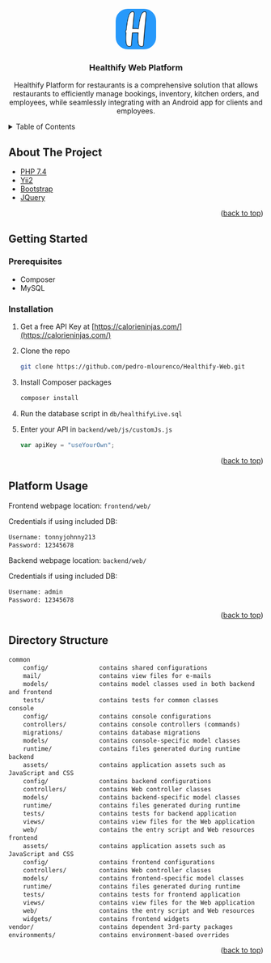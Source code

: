 <!-- PROJECT LOGO -->
<br />
<div align="center">
  <a href="https://github.com/pedro-mlourenco/Healthify-Web.git">
    <img src="images/logo.png" alt="Logo" width="80" height="80" style="border-radius: 30%">
  </a>

<h3 align="center">Healthify Web Platform</h3>

  <p align="center">
    Healthify Platform for restaurants is a comprehensive solution that allows restaurants to efficiently manage bookings, inventory, kitchen orders, and employees, while seamlessly integrating with an Android app for clients and employees.
</div>

<details>
  <summary>Table of Contents</summary>
  <ol>
    <li>
      <a href="#about-the-project">About The Project</a>
    </li>
    <li>
      <a href="#getting-started">Getting Started</a>
      <ul>
        <li><a href="#prerequisites">Prerequisites</a></li>
        <li><a href="#installation">Installation</a></li>
      </ul>
    </li>
    <li><a href="#platform-usage">Platform Usage</a></li>
  </ol>
</details>

## About The Project

- [PHP 7.4](https://www.php.net/)
- [Yii2](https://www.yiiframework.com/)
- [Bootstrap](https://getbootstrap.com)
- [JQuery](https://jquery.com)

<p align="right">(<a href="#top">back to top</a>)</p>

## Getting Started

### Prerequisites

- Composer
- MySQL

### Installation

1. Get a free API Key at [https://calorieninjas.com/](https://calorieninjas.com/)
2. Clone the repo
   ```sh
   git clone https://github.com/pedro-mlourenco/Healthify-Web.git
   ```
3. Install Composer packages
   ```sh
   composer install
   ```
4. Run the database script in `db/healthifyLive.sql`

5. Enter your API in `backend/web/js/customJs.js`
   ```js
   var apiKey = "useYourOwn";
   ```

<p align="right">(<a href="#top">back to top</a>)</p>

## Platform Usage

Frontend webpage location: `frontend/web/`

Credentials if using included DB:

```
Username: tonnyjohnny213
Password: 12345678
```

Backend webpage location: `backend/web/`

Credentials if using included DB:

```
Username: admin
Password: 12345678
```

<p align="right">(<a href="#top">back to top</a>)</p>

## Directory Structure

```
common
    config/              contains shared configurations
    mail/                contains view files for e-mails
    models/              contains model classes used in both backend and frontend
    tests/               contains tests for common classes
console
    config/              contains console configurations
    controllers/         contains console controllers (commands)
    migrations/          contains database migrations
    models/              contains console-specific model classes
    runtime/             contains files generated during runtime
backend
    assets/              contains application assets such as JavaScript and CSS
    config/              contains backend configurations
    controllers/         contains Web controller classes
    models/              contains backend-specific model classes
    runtime/             contains files generated during runtime
    tests/               contains tests for backend application
    views/               contains view files for the Web application
    web/                 contains the entry script and Web resources
frontend
    assets/              contains application assets such as JavaScript and CSS
    config/              contains frontend configurations
    controllers/         contains Web controller classes
    models/              contains frontend-specific model classes
    runtime/             contains files generated during runtime
    tests/               contains tests for frontend application
    views/               contains view files for the Web application
    web/                 contains the entry script and Web resources
    widgets/             contains frontend widgets
vendor/                  contains dependent 3rd-party packages
environments/            contains environment-based overrides
```

<p align="right">(<a href="#top">back to top</a>)</p>

<!-- Links -->

[product-screenshot]: images/dashboard_login.png
